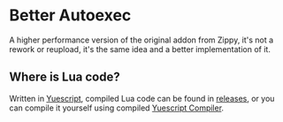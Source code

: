 # Better Autoexec
A higher performance version of the original addon from Zippy, it's not a rework or reupload, it's the same idea and a better implementation of it.

## Where is Lua code?
Written in [Yuescript](https://github.com/pigpigyyy/Yuescript), compiled Lua code can be found in [releases](https://github.com/PrikolMen/better-autoexec/releases), or you can compile it yourself using compiled [Yuescript Compiler](https://github.com/pigpigyyy/Yuescript/releases/latest).
